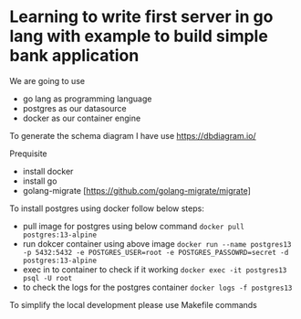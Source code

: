# Learning to write first server in go lang with example to build simple bank application

We are going to use 
- go lang as programming language
- postgres as our datasource
- docker as our container engine

To generate the schema diagram I have use https://dbdiagram.io/

Prequisite 
- install docker
- install go
- golang-migrate [https://github.com/golang-migrate/migrate]

To install postgres using docker follow below steps:
- pull image for postgres using below command
`docker pull postgres:13-alpine`
- run dokcer container using above image
`docker run --name postgres13 -p 5432:5432 -e POSTGRES_USER=root -e POSTGRES_PASSOWRD=secret -d postgres:13-alpine`
- exec in to container to check if it working
`docker exec -it postgres13 psql -U root`
- to check the logs for the postgres container
`docker logs -f postgres13`

To simplify the local development please use Makefile commands